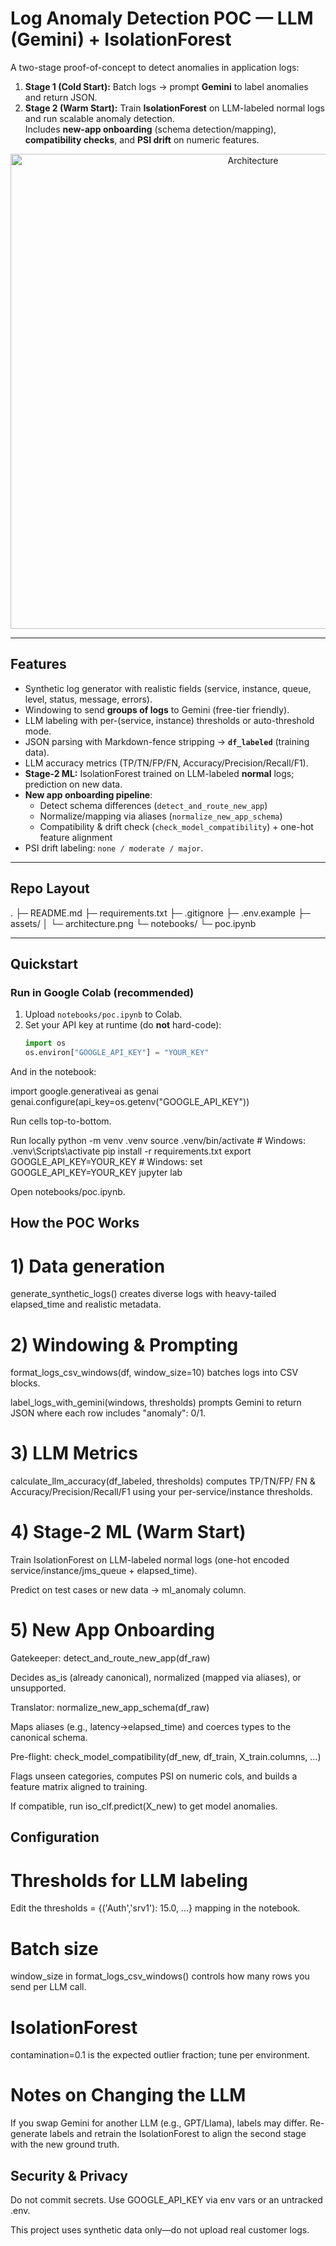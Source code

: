# Log Anomaly Detection POC — LLM (Gemini) + IsolationForest

A two-stage proof-of-concept to detect anomalies in application logs:

1) **Stage 1 (Cold Start):** Batch logs → prompt **Gemini** to label anomalies and return JSON.  
2) **Stage 2 (Warm Start):** Train **IsolationForest** on LLM-labeled normal logs and run scalable anomaly detection.  
Includes **new-app onboarding** (schema detection/mapping), **compatibility checks**, and **PSI drift** on numeric features.

<p align="center">
  <img src="assets/architecture.png" alt="Architecture" width="760">
</p>

---

## Features

- Synthetic log generator with realistic fields (service, instance, queue, level, status, message, errors).
- Windowing to send **groups of logs** to Gemini (free-tier friendly).
- LLM labeling with per-(service, instance) thresholds or auto-threshold mode.
- JSON parsing with Markdown-fence stripping → **`df_labeled`** (training data).
- LLM accuracy metrics (TP/TN/FP/FN, Accuracy/Precision/Recall/F1).
- **Stage-2 ML:** IsolationForest trained on LLM-labeled **normal** logs; prediction on new data.
- **New app onboarding pipeline**:
  - Detect schema differences (`detect_and_route_new_app`)
  - Normalize/mapping via aliases (`normalize_new_app_schema`)
  - Compatibility & drift check (`check_model_compatibility`) + one-hot feature alignment
- PSI drift labeling: `none / moderate / major`.

---

## Repo Layout
.
├─ README.md
├─ requirements.txt
├─ .gitignore
├─ .env.example
├─ assets/
│ └─ architecture.png 
└─ notebooks/
└─ poc.ipynb 


---

## Quickstart

### Run in Google Colab (recommended)
1. Upload `notebooks/poc.ipynb` to Colab.
2. Set your API key at runtime (do **not** hard-code):
   ```python
   import os
   os.environ["GOOGLE_API_KEY"] = "YOUR_KEY"

And in the notebook:

import google.generativeai as genai
genai.configure(api_key=os.getenv("GOOGLE_API_KEY"))


Run cells top-to-bottom.

Run locally
python -m venv .venv
source .venv/bin/activate              # Windows: .venv\Scripts\activate
pip install -r requirements.txt
export GOOGLE_API_KEY=YOUR_KEY         # Windows: set GOOGLE_API_KEY=YOUR_KEY
jupyter lab


Open notebooks/poc.ipynb.

## How the POC Works
# 1) Data generation

generate_synthetic_logs() creates diverse logs with heavy-tailed elapsed_time and realistic metadata.

# 2) Windowing & Prompting

format_logs_csv_windows(df, window_size=10) batches logs into CSV blocks.

label_logs_with_gemini(windows, thresholds) prompts Gemini to return JSON where each row includes "anomaly": 0/1.

# 3) LLM Metrics

calculate_llm_accuracy(df_labeled, thresholds) computes TP/TN/FP/ FN & Accuracy/Precision/Recall/F1 using your per-service/instance thresholds.

# 4) Stage-2 ML (Warm Start)

Train IsolationForest on LLM-labeled normal logs (one-hot encoded service/instance/jms_queue + elapsed_time).

Predict on test cases or new data → ml_anomaly column.

# 5) New App Onboarding

Gatekeeper: detect_and_route_new_app(df_raw)

Decides as_is (already canonical), normalized (mapped via aliases), or unsupported.

Translator: normalize_new_app_schema(df_raw)

Maps aliases (e.g., latency→elapsed_time) and coerces types to the canonical schema.

Pre-flight: check_model_compatibility(df_new, df_train, X_train.columns, ...)

Flags unseen categories, computes PSI on numeric cols, and builds a feature matrix aligned to training.

If compatible, run iso_clf.predict(X_new) to get model anomalies.

## Configuration

# Thresholds for LLM labeling
Edit the thresholds = {('Auth','srv1'): 15.0, ...} mapping in the notebook.

# Batch size
window_size in format_logs_csv_windows() controls how many rows you send per LLM call.

# IsolationForest

contamination=0.1 is the expected outlier fraction; tune per environment.

# Notes on Changing the LLM

If you swap Gemini for another LLM (e.g., GPT/Llama), labels may differ. Re-generate labels and retrain the IsolationForest to align the second stage with the new ground truth.

## Security & Privacy

Do not commit secrets. Use GOOGLE_API_KEY via env vars or an untracked .env.

This project uses synthetic data only—do not upload real customer logs.


